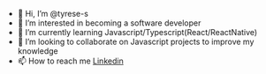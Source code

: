 - 👋 Hi, I’m @tyrese-s
- 👀 I’m interested in becoming a software developer
- 🌱 I’m currently learning Javascript/Typescript(React/ReactNative)
- 💞️ I’m looking to collaborate on Javascript projects to improve my knowledge
- 📫 How to reach me [Linkedin](https://www.linkedin.com/in/tyrese-sylvester/)

<!---
tyrese-s/tyrese-s is a ✨ special ✨ repository because its `README.md` (this file) appears on your GitHub profile.
You can click the Preview link to take a look at your changes.
--->
